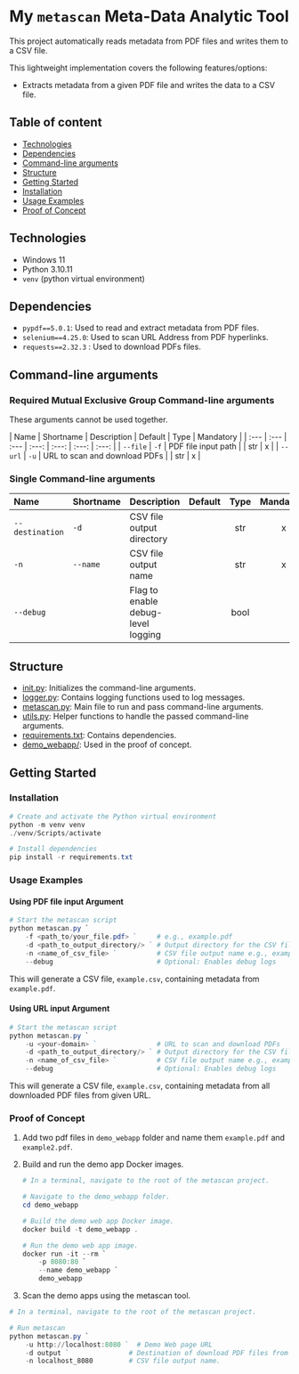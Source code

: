 # My `metascan` Meta-Data Analytic Tool

This project automatically reads metadata from PDF files and writes them to a CSV file.

This lightweight implementation covers the following features/options:

- Extracts metadata from a given PDF file and writes the data to a CSV file.

## Table of content

- [Technologies](#technologies)
- [Dependencies](#dependencies)
- [Command-line arguments](#command-line-arguments)
- [Structure](#structure)
- [Getting Started](#getting-started)
- [Installation](#installation)
- [Usage Examples](#usage-examples)
- [Proof of Concept](#proof-of-concept)

## Technologies

- Windows 11
- Python 3.10.11
- `venv` (python virtual environment)

## Dependencies

- `pypdf==5.0.1`: Used to read and extract metadata from PDF files.
- `selenium==4.25.0`: Used to scan URL Address from PDF hyperlinks.
- `requests==2.32.3` : Used to download PDFs files.

## Command-line arguments

### Required Mutual Exclusive Group Command-line arguments

These arguments cannot be used together.

| Name | Shortname | Description | Default | Type | Mandatory |
| :--- | :--- | :--- | :---: | :---: | :---: | :---: |
| `--file` | `-f` | PDF file input path | | str | x |
| `--url` | `-u` | URL to scan and download PDFs | | str | x |

### Single Command-line arguments

| Name | Shortname | Description | Default | Type | Mandatory |
| :--- | :--- | :--- | :---: | :---: | :---: |
| `--destination` | `-d` | CSV file output directory | | str | x |
| `-n` | `--name` | CSV file output name | | str | x |
| `--debug` | | Flag to enable debug-level logging | | bool | |

## Structure

- [init.py](./init.py): Initializes the command-line arguments.
- [logger.py](./logger.py): Contains logging functions used to log messages.
- [metascan.py](./metascan.py): Main file to run and pass command-line arguments.
- [utils.py](./utils.py): Helper functions to handle the passed command-line arguments.
- [requirements.txt](./requirements.txt): Contains dependencies.
- [demo_webapp/](./demo_webapp/): Used in the proof of concept.

## Getting Started

### Installation

```powershell
# Create and activate the Python virtual environment
python -m venv venv
./venv/Scripts/activate

# Install dependencies
pip install -r requirements.txt
```

### Usage Examples

#### Using PDF file input Argument

```powershell
# Start the metascan script
python metascan.py `
    -f <path_to/your_file.pdf> `     # e.g., example.pdf
    -d <path_to_output_directory/> ` # Output directory for the CSV file
    -n <name_of_csv_file> `          # CSV file output name e.g., example.csv
    --debug                          # Optional: Enables debug logs
```

This will generate a CSV file, `example.csv`, containing metadata from `example.pdf`.

#### Using URL input Argument

```powershell
# Start the metascan script
python metascan.py `
    -u <your-domain> `               # URL to scan and download PDFs
    -d <path_to_output_directory/> ` # Output directory for the CSV file
    -n <name_of_csv_file> `          # CSV file output name e.g., example.csv
    --debug                          # Optional: Enables debug logs
```

This will generate a CSV file, `example.csv`, containing metadata from all downloaded PDF files from given URL.

### Proof of Concept

1. Add two pdf files in `demo_webapp` folder and name them `example.pdf` and `example2.pdf`.

1. Build and run the demo app Docker images.

    ```powershell
    # In a terminal, navigate to the root of the metascan project.

    # Navigate to the demo_webapp folder.
    cd demo_webapp

    # Build the demo web app Docker image.
    docker build -t demo_webapp .

    # Run the demo web app image.
    docker run -it --rm `
        -p 8080:80 `
        --name demo_webapp `
        demo_webapp
    ```

1. Scan the demo apps using the metascan tool.

```powershell
# In a terminal, navigate to the root of the metascan project.

# Run metascan
python metascan.py `
    -u http://localhost:8080 `  # Demo Web page URL
    -d output `               # Destination of download PDF files from Demo Web page and CSV file output.
    -n localhost_8080         # CSV file output name.
```
